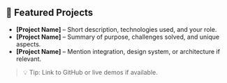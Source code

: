 ## 🚀 Featured Projects

- **[Project Name]** – Short description, technologies used, and your role.  
- **[Project Name]** – Summary of purpose, challenges solved, and unique aspects.  
- **[Project Name]** – Mention integration, design system, or architecture if relevant.

> 💡 Tip: Link to GitHub or live demos if available.
